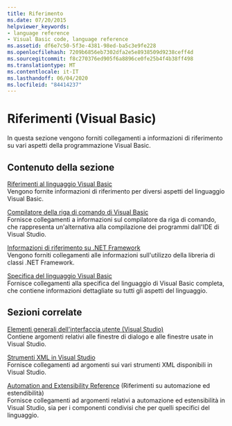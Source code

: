 ```yaml
---
title: Riferimento
ms.date: 07/20/2015
helpviewer_keywords:
- language reference
- Visual Basic code, language reference
ms.assetid: df6e7c50-5f3e-4381-98ed-ba5c3e9fe228
ms.openlocfilehash: 7209b6856eb7302dfa2e5e8938509d9238ceff4d
ms.sourcegitcommit: f8c270376ed905f6a8896ce0fe25b4f4b38ff498
ms.translationtype: MT
ms.contentlocale: it-IT
ms.lasthandoff: 06/04/2020
ms.locfileid: "84414237"
---
```

# <a name="reference-visual-basic"></a>Riferimenti (Visual Basic)
In questa sezione vengono forniti collegamenti a informazioni di riferimento su vari aspetti della programmazione Visual Basic.  
  
## <a name="in-this-section"></a>Contenuto della sezione  
 [Riferimenti al linguaggio Visual Basic](../language-reference/index.md)  
 Vengono fornite informazioni di riferimento per diversi aspetti del linguaggio Visual Basic.  
  
 [Compilatore della riga di comando di Visual Basic](command-line-compiler/index.md)  
 Fornisce collegamenti a informazioni sul compilatore da riga di comando, che rappresenta un'alternativa alla compilazione dei programmi dall'IDE di Visual Studio.  
  
 [Informazioni di riferimento su .NET Framework](net-framework-reference-information.md)  
 Vengono forniti collegamenti alle informazioni sull'utilizzo della libreria di classi .NET Framework.  
  
 [Specifica del linguaggio Visual Basic](language-specification/index.md)  
 Fornisce collegamenti alla specifica del linguaggio di Visual Basic completa, che contiene informazioni dettagliate su tutti gli aspetti del linguaggio.  
  
## <a name="related-sections"></a>Sezioni correlate  
 [Elementi generali dell'interfaccia utente (Visual Studio)](/visualstudio/ide/reference/general-user-interface-elements-visual-studio)  
 Contiene argomenti relativi alle finestre di dialogo e alle finestre usate in Visual Studio.  
  
 [Strumenti XML in Visual Studio](/visualstudio/xml-tools/xml-tools-in-visual-studio)  
 Fornisce collegamenti ad argomenti sui vari strumenti XML disponibili in Visual Studio.  
  
 [Automation and Extensibility Reference](/visualstudio/extensibility/extensibility-in-visual-studio?view=vs-2015) (Riferimenti su automazione ed estendibilità)  
 Fornisce collegamenti ad argomenti relativi a automazione ed estensibilità in Visual Studio, sia per i componenti condivisi che per quelli specifici del linguaggio.
